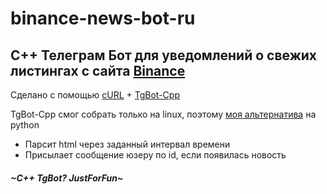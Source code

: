 # binance-news-bot-ru
## C++ Телеграм Бот для уведомлений о свежих листингах с сайта [Binance](https://www.binance.com/ru/support/announcement/c-48?navId=48)
Сделано с помощью [cURL](https://github.com/curl/curl) + [TgBot-Cpp](https://github.com/reo7sp/tgbot-cpp)

TgBot-Cpp смог собрать только на linux, поэтому [моя альтернатива](https://github.com/shaturnuy/binance-news-bot-ru-py) на python

- Парсит html через заданный интервал времени
- Присылает сообщение юзеру по id, если появилась новость

##### ~C++ TgBot? JustForFun~
